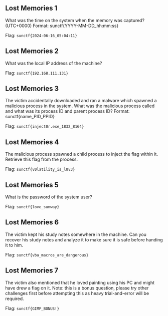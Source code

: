 ## Lost Memories 1
What was the time on the system when the memory was captured? (UTC+0000) Format: sunctf{YYYY-MM-DD_hh:mm:ss}

Flag: `sunctf{2024-06-16_05:04:11}`

## Lost Memories 2
What was the local IP address of the machine?

Flag: `sunctf{192.168.111.131}`

## Lost Memories 3
The victim accidentally downloaded and ran a malware which spawned a malicious process in the system. What was the malicious process called and what was its process ID and parent process ID? Format: sunctf{name_PID_PPID}

Flag: `sunctf{inject0r.exe_1832_8164}`

## Lost Memories 4
The malicious process spawned a child process to inject the flag within it. Retrieve this flag from the process.

Flag: `sunctf{v0latility_is_l0v3}`

## Lost Memories 5
What is the password of the system user?

Flag: `sunctf{love_sunway}`

## Lost Memories 6
The victim kept his study notes somewhere in the machine. Can you recover his study notes and analyze it to make sure it is safe before handing it to him.

Flag: `sunctf{vba_macros_are_dangerous}`

## Lost Memories 7
The victim also mentioned that he loved painting using his PC and might have drew a flag on it. Note: this is a bonus question, please try other challenges first before attempting this as heavy trial-and-error will be required.

Flag: `sunctf{GIMP_BONUS!}`
